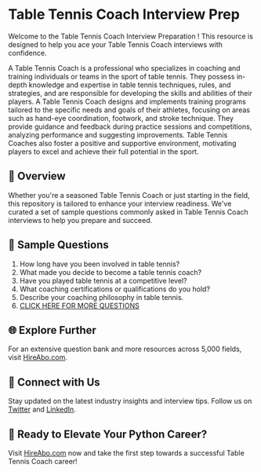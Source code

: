 # Table Tennis Coach Interview Prep

Welcome to the Table Tennis Coach Interview Preparation ! This resource is designed to help you ace your Table Tennis Coach interviews with confidence.

A Table Tennis Coach is a professional who specializes in coaching and training individuals or teams in the sport of table tennis. They possess in-depth knowledge and expertise in table tennis techniques, rules, and strategies, and are responsible for developing the skills and abilities of their players. A Table Tennis Coach designs and implements training programs tailored to the specific needs and goals of their athletes, focusing on areas such as hand-eye coordination, footwork, and stroke technique. They provide guidance and feedback during practice sessions and competitions, analyzing performance and suggesting improvements. Table Tennis Coaches also foster a positive and supportive environment, motivating players to excel and achieve their full potential in the sport.

## 🚀 Overview

Whether you're a seasoned Table Tennis Coach or just starting in the field, this repository is tailored to enhance your interview readiness. We've curated a set of sample questions commonly asked in Table Tennis Coach interviews to help you prepare and succeed.

## 📝 Sample Questions

1. How long have you been involved in table tennis?
2. What made you decide to become a table tennis coach?
3. Have you played table tennis at a competitive level?
4. What coaching certifications or qualifications do you hold?
5. Describe your coaching philosophy in table tennis.
6. [CLICK HERE FOR MORE QUESTIONS](https://hireabo.com/job/15_0_37/Table%20Tennis%20Coach)

## 🌐 Explore Further

For an extensive question bank and more resources across 5,000 fields, visit [HireAbo.com](https://www.hireabo.com).

## 📱 Connect with Us

Stay updated on the latest industry insights and interview tips. Follow us on [Twitter](https://twitter.com/hireabo) and [LinkedIn](https://www.linkedin.com/in/hire-abo-3609972a8/).

## 🚀 Ready to Elevate Your Python Career?

Visit [HireAbo.com](https://www.hireabo.com) now and take the first step towards a successful Table Tennis Coach career!